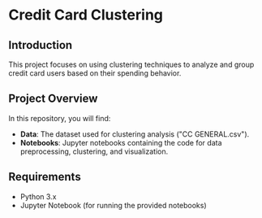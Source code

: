 # Credit Card Clustering

## Introduction

This project focuses on using clustering techniques to analyze and group credit card users based on their spending behavior.

## Project Overview

In this repository, you will find:

- **Data**: The dataset used for clustering analysis ("CC GENERAL.csv").
- **Notebooks**: Jupyter notebooks containing the code for data preprocessing, clustering, and visualization.

## Requirements

- Python 3.x
- Jupyter Notebook (for running the provided notebooks)
